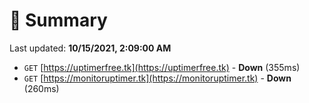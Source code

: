 # 📖 Summary
Last updated: **10/15/2021, 2:09:00 AM**

- `GET` [https://uptimerfree.tk](https://uptimerfree.tk) - **Down** (355ms)
- `GET` [https://monitoruptimer.tk](https://monitoruptimer.tk) - **Down** (260ms)
